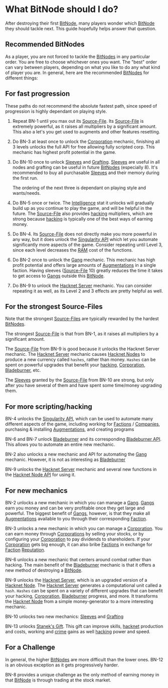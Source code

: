 # What BitNode should I do?

After destroying their first [BitNode](../advanced/bitnodes.md), many players
wonder which [BitNode](../advanced/bitnodes.md) they should tackle next. This guide hopefully helps answer
that question.

## Recommended BitNodes

As a player, you are not forced to tackle the [BitNodes](../advanced/bitnodes.md) in any particular order. You are
free to choose whichever ones you want. The "best" order can vary between players,
depending on what you like to do any what kind of player you are. In general, here
are the recommended [BitNodes](../advanced/bitnodes.md) for different things:

## For fast progression

These paths do not recommend the absolute fastest path, since speed of progression is
highly dependant on playing style.

1. Repeat BN-1 until you max out its [Source-File](../advanced/sourcefiles.md). Its [Source-File](../advanced/sourcefiles.md)
   is extremely powerful, as it raises all multipliers by a significant amount. This also a let's you
   get used to augments and other features resetting.

2. Do BN-3 at least once to unlock the [Corporation](../advanced/corporations.md) mechanic, finishing all
   3 levels unlocks the full API for free allowing fully scripted corp. This mechanic has highest
   profit potential in the game.

3. Do BN-10 once to unlock [Sleeves](../advanced/sleeves.md) and [Grafting](../advanced/grafting.md). [Sleeves](../advanced/sleeves.md) are useful in all nodes
   and grafting can be useful in future [BitNodes](../advanced/bitnodes.md) (especially 8). It's recommended to buy all purchasable [Sleeves](../advanced/sleeves.md) and
   their memory during the first run.

   The ordering of the next three is dependant on playing style and wants/needs.

4. Do BN-5 once or twice. The [Intelligence](../advanced/intelligence.md) stat it unlocks
   will gradually build up as you continue to play the game, and will be helpful
   in the future. The [Source-File](../advanced/sourcefiles.md) also provides [hacking](../basic/hacking.md) multipliers, which are
   strong because [hacking](../basic/hacking.md) is typically one of the best ways of earning money.

5. Do BN-4. Its [Source-File](../advanced/sourcefiles.md) does not directly make you
   more powerful in any way, but it does unlock the [Singularity API](https://github.com/bitburner-official/bitburner-src/blob/dev/markdown/bitburner.singularity.md) which
   let you automate significantly more aspects of the game. Consider repeating until Level 3,
   since each level decreases the [RAM](../basic/ram.md) cost of the functions.

6. Do BN-2 once to unlock the [Gang](../advanced/gang.md) mechanic. This mechanic
   has high profit potential and offers large amounts of [Augmentations](../basic/augmentations.md) in a single faction.
   Having sleeves ([Source-File](../advanced/sourcefiles.md) 10) greatly reduces the time it takes to get access to [Gangs](../advanced/gang.md)
   outside this [BitNode](../advanced/bitnodes.md).

7. Do BN-9 to unlock the [Hacknet Server](../advanced/hacknetservers.md) mechanic. You can
   consider repeating it as well, as its Level 2 and 3 effects are pretty helpful as well.

## For the strongest Source-Files

Note that the strongest [Source-Files](../advanced/sourcefiles.md) are typically rewarded by the hardest [BitNodes](../advanced/bitnodes.md).

The strongest [Source-File](../advanced/sourcefiles.md) is that from BN-1, as it raises
all multipliers by a significant amount.

The [Source-File](../advanced/sourcefiles.md) from BN-9 is good because it unlocks the Hacknet
Server mechanic. The [Hacknet Server](../advanced/hacknetservers.md) mechanic causes [Hacknet Nodes](../basic/hacknet_nodes.md) to produce a new
currency called `hashes`, rather than money. `Hashes` can be spent on powerful upgrades
that benefit your [hacking](../basic/hacking.md), [Corporation](../advanced/corporations.md), [Bladeburner](../advanced/bladeburners.md), etc.

The [Sleeves](../advanced/sleeves.md) granted by the [Source-File](../advanced/sourcefiles.md) from BN-10
are strong, but only after you have several of them and have spent some time/money upgrading
them.

## For more scripting/hacking

BN-4 unlocks the [Singularity API](https://github.com/bitburner-official/bitburner-src/blob/dev/markdown/bitburner.singularity.md), which
can be used to automate many different aspects of the game, including working for [Factions](../basic/factions.md) / [Companies](../basic/companies.md),
purchasing & installing [Augmentations](../basic/augmentations.md), and creating programs

BN-6 and BN-7 unlock [Bladeburner](../advanced/bladeburners.md) and its corresponding
[Bladeburner API](https://github.com/bitburner-official/bitburner-src/blob/dev/markdown/bitburner.bladeburner.md). This allows you to automate an entire
new mechanic.

BN-2 also unlocks a new mechanic and API for automating
the [Gang](../advanced/gang.md) mechanic. However, it is not as interesting as [Bladeburner](../advanced/bladeburners.md)

BN-9 unlocks the [Hacknet Server](../advanced/hacknetservers.md) mechanic and several new
functions in the [Hacknet Node API](https://github.com/bitburner-official/bitburner-src/blob/dev/markdown/bitburner.hacknet.md) for using it.

## For new mechanics

BN-2 unlocks a new mechanic in which you can
manage a [Gang](../advanced/gang.md). [Gangs](../advanced/gang.md) earn you money and can be very profitable once they get large
and powerful. The biggest benefit of [Gangs](../advanced/gang.md), however, is that they make all
[Augmentations](../basic/augmentations.md) available to you through their corresponding [Faction](../basic/factions.md).

BN-3 unlocks a new mechanic in which you can manage a
[Corporation](../advanced/corporations.md). You can earn money through [Corporations](../advanced/corporations.md) by selling your stocks, or by
configuring your [Corporation](../advanced/corporations.md) to pay dividends to shareholders. If your [Corporation](../advanced/corporations.md)
gets big enough, it can also bribe [Factions](../basic/factions.md) in exchange for [Faction](../basic/factions.md) [Reputation](../basic/reputation.md).

BN-6 unlocks a new mechanic that centers around combat rather
than hacking. The main benefit of the [Bladeburner](../advanced/bladeburners.md) mechanic is that it offers a new
method of destroying a [BitNode](../advanced/bitnodes.md).

BN-9 unlocks the [Hacknet Server](../advanced/hacknetservers.md), which is an upgraded version of a
[Hacknet Node](../basic/hacknet_nodes.md). The [Hacknet Server](../advanced/hacknetservers.md) generates a computational unit called a `hash`. `Hashes`
can be spent on a variety of different upgrades that can benefit your hacking,
[Corporation](../advanced/corporations.md), [Bladeburner](../advanced/bladeburners.md) progress, and more. It transforms the [Hacknet Node](../basic/hacknet_nodes.md) from a
simple money-generator to a more interesting mechanic.

BN-10 unlocks two new mechanics: [Sleeves](../advanced/sleeves.md) and [Grafting](../advanced/grafting.md)

BN-13 unlocks [Stanek's Gift](../advanced/stanek.md). This gift can improve skills,
[hacknet](../basic/hacknet_nodes.md) production and costs, working and [crime](../basic/crimes.md) gains as well [hacking](../basic/hacking.md) power and speed.

## For a Challenge

In general, the higher [BitNodes](../advanced/bitnodes.md) are more difficult than the lower ones.
BN-12 is an obvious exception as it gets progressively harder.

BN-8 provides a unique challenge as the only method
of earning money in that [BitNode](../advanced/bitnodes.md) is through trading at the stock market.
